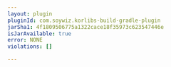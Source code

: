 ```yaml
---
layout: plugin
pluginId: com.soywiz.korlibs-build-gradle-plugin
jarSha1: 4f1809506775a1322cace18f35973c623547446e
isJarAvailable: true
error: NONE
violations: []

---
```

